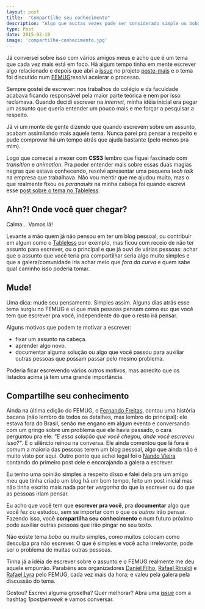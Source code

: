 ```yaml
---
layout: post
title:  "Compartilhe seu conhecimento"
description: "Algo que muitas vezes pode ser considerado simple ou bobo, pode ajudar e muito outras pessoas!"
type: Post
date: 2015-02-10
image: 'compartilhe-conhecimento.jpg'
---
```


Já conversei sobre isso com vários amigos meus e acho que é um tema que cada vez mais está em foco. Há algum tempo tinha em mente escrever algo relacionado e depois que abri a [issue](https://github.com/LFeh/poste-mais/issues/9) no projeto [poste-mais](https://github.com/LFeh/) e o tema foi discutido num [FEMUG](https://sp.femug.com/)resolvi acelerar o processo.

Sempre gostei de escrever: nos trabalhos do colégio e da faculdade acabava ficando responsável pela maior parte teórica e nem por isso reclamava. Quando decidi escrever na *internet*, minha idéia inicial era pegar um assunto que queria entender um pouco mais e me forçar a pesquisar a respeito.

Já vi um monte de gente dizendo que quando escrevem sobre um assunto, acabam assimilando mais aquele tema. Nunca parei pra pensar a respeito e pude comprovar há um tempo atrás que ajuda bastante (pelo menos pra mim).

Logo que comecei a mexer com **CSS3** lembro que fiquei fascinado com *transition* e *animation*. Pra poder entender mais sobre essas duas magias negras que estava conhecendo, resolvi apresentar uma pequena *tech talk* na empresa que trabalhava. Não vou mentir que me ajudou muito, mas o que realmente fixou os *paranauês* na minha cabeça foi quando escrevi esse [post sobre o tema no Tableless](http://tableless.com.br/transition-e-animation/).

## Ahn?! Onde você quer chegar?

Calma... Vamos lá!

Levante a mão quem já não pensou em ter um blog pessoal, ou contribuir em algum como o [Tableless](http://tableless.com.br) por exemplo, mas ficou com receio de não ter assunto para escrever, ou o principal e que já ouvi de várias pessoas: achar que o assunto que você teria pra compartilhar seria algo muito simples e que a galera/comunidade iria achar meio que *fora da curva* e quem sabe qual caminho isso poderia tomar.

## Mude!

Uma dica: mude seu pensamento. Simples assim. Alguns dias atrás esse tema surgiu no FEMUG e vi que mais pessoas pensam como eu: que você tem que escrever pra você, independente do que o resto irá pensar.

Alguns motivos que podem te motivar a escrever:

* fixar um assunto na cabeça.
* aprender algo novo.
* documentar alguma solução ou algo que você passou para auxiliar outras pessoas que possam passar pelo mesmo problema.

Poderia ficar escrevendo vários outros motivos, mas acredito que os listados acima já tem uma grande importância.

## Compartilhe seu conhecimento

Ainda na última edição do FEMUG, o [Fernando Freitas](https://twitter.com/ffreitasalves), contou uma história bacana (não lembro de todos os detalhes, mas lembro do principal): ele estava fora do Brasil, senão me engano em algum evento e conversando com um gringo sobre um problema que ele havia passado, o cara perguntou pra ele: *"E essa solução que você chegou, dnde você escreveu isso?"*. E o silêncio reinou na conversa.  Ele ainda comentou que lá fora é comum a maioria das pessoas terem um blog pessoal, algo que ainda não é muito visto por aqui. Outro ponto que achei legal foi o [Nando Vieira](https://twitter.com/fnando) contando do primeiro post dele e encorajando a galera a escrever.

Eu tenho uma opinião simples a respeito disso e falei dela pra um amigo meu que tinha criado um blog há um bom tempo, feito um post inicial mas não tinha escrito mais nada por ter *vergonha* do que ia escrever ou do que as pessoas iriam pensar.

Eu acho que você tem que **escrever pra você**, pra **documentar** algo que você fez ou estudou, sem se importar com o que os *outros* irão pensar. Fazendo isso, você **compartilha seu conhecimento** e num futuro próximo pode auxiliar outras pessoas que irão pingar no seu texto.

Não existe tema *bobo* ou muito simples, como muitos colocam como desculpa pra não escrever. O que é simples e você acha irrelevante, pode ser o problema de muitas outras pessoas.

Tinha já a idéia de escrever sobre o assunto e o FEMUG realmente me deu aquele empurrão. Parabéns aos organizadores [Daniel Filho](https://twitter.com/danielfilho), [Rafael Rinaldi](https://twitter.com/rafaelrinaldi) e [Rafael Lyra](https://twitter.com/rafaellyra) pelo FEMUG, cada vez mais da hora; e valeu pela galera pela discussão do tema.

Gostou? Escrevi alguma groselha? Quer melhorar? Abra uma [issue](https://github.com/raphaelfabeni/raphaelfabeni.github.io/issues) com a hashtag *1postperweek* e vamos conversar.


